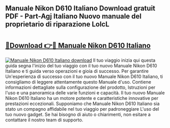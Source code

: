 ## Manuale Nikon D610 Italiano Download gratuit PDF - Part-Agj Italiano Nuovo manuale del proprietario di riparazione LolcL

# <h2><a href="http://dfgwqm7.blite.top/?on=Manuale+Nikon+D610+Italiano">🔗Download 👉🔴 Manuale Nikon D610 Italiano</a></h2>

[![Manuale Nikon D610 Italiano download](https://i.imgur.com/lujVjoI.png)](http://dfgwqm7.blite.top/?on=Manuale+Nikon+D610+Italiano)
Il tuo viaggio inizia qui questa guida segna l'inizio del tuo viaggio con il tuo nuovo Manuale Nikon D610 Italiano e ti guida verso operazioni e gioia di successo. Per garantire Un'esperienza di successo con il tuo nuovo Manuale Nikon D610 Italiano, ti consigliamo di leggere attentamente questo Manuale d'uso. Contiene informazioni dettagliate sulla configurazione del prodotto, Istruzioni per l'uso e una panoramica delle varie funzioni e capacità. Il tuo nuovo Manuale Nikon D610 Italiano ha un motore potente e caratteristiche innovative per prestazioni eccezionali. Supponiamo che Manuale Nikon D610 Italiano sia stato un compagno affidabile nel tuo viaggio per padroneggiare L'uso del tuo nuovo gadget. Se hai bisogno di aiuto o chiarimenti, non esitare a contattare il nostro team di supporto.
